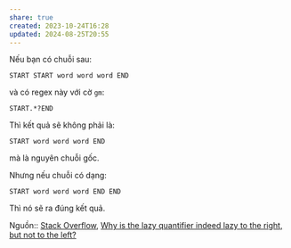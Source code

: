 ```yaml
---
share: true
created: 2023-10-24T16:28
updated: 2024-08-25T20:55
---
```

Nếu bạn có chuỗi sau:
```
START START word word word END
```
và có regex này với cờ `gm`:
```
START.*?END
```

Thì kết quả sẽ không phải là:
```
START word word word END
```
mà là nguyên chuỗi gốc.

Nhưng nếu chuỗi có dạng:
```
START word word word END END
```
Thì nó sẽ ra đúng kết quả.

Nguồn:: [Stack Overflow](../../%E2%9C%8D%EF%B8%8FL%E1%BA%ADp%20tr%C3%ACnh/%CE%9E%20Ngu%E1%BB%93n%20v%C3%A0%20t%C3%A0i%20nguy%C3%AAn%20h%E1%BB%97%20tr%E1%BB%A3/%CE%9E%20Ngu%E1%BB%93n/Stack%20Overflow.md), [Why is the lazy quantifier indeed lazy to the right, but not to the left?](https://stackoverflow.com/q/77134671/3416774)
